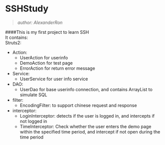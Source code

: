 # SSHStudy
> *author: AlexanderRon*

####This is my first project to learn SSH  
It contains:   
Struts2:  
* Action: 
  + UserAction for userinfo
  + DemoAction for test page
  + ErrorAction for return error message
* Service: 
  + UserService for user info service
* DAO:
  + UserDao for base userinfo connection, and contains ArrayList to simulate SQL
* filter:
  + EncodingFilter: to support chinese request and response
* interceptor:
  + LoginInterceptor: detects if the user is logged in, and intercepts if not logged in
  + TimeInterceptor: Check whether the user enters the demo page within the specified time period, and intercept if not open during the time period
